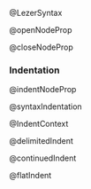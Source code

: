 @LezerSyntax

@openNodeProp

@closeNodeProp

### Indentation

@indentNodeProp

@syntaxIndentation

@IndentContext

@delimitedIndent

@continuedIndent

@flatIndent
